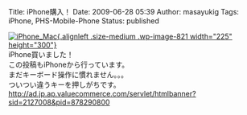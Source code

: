 Title: iPhone購入！
Date: 2009-06-28 05:39
Author: masayukig
Tags: iPhone, PHS-Mobile-Phone
Status: published

[![iPhone\_Mac](http://www.0r2.info/blog/wp-content/uploads/2009/06/iPhone_Mac-225x300.jpg "iPhone_Mac"){.alignleft
.size-medium .wp-image-821 width="225"
height="300"}](http://210.253.99.206/blog/wp-content/uploads/2009/06/iPhone_Mac.jpg)  
iPhone買いました！  
この投稿もiPhoneから行っています。  
まだキーボード操作に慣れません。。。  
ついつい違うキーを押しがちです。  
<http://ad.jp.ap.valuecommerce.com/servlet/htmlbanner?sid=2127008&pid=878290800>

